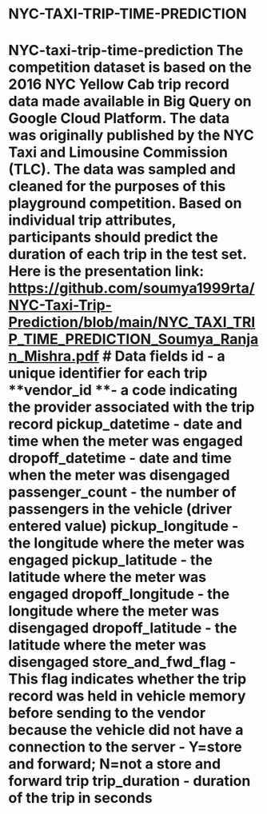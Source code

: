 # NYC-TAXI-TRIP-TIME-PREDICTION
# NYC-taxi-trip-time-prediction The competition dataset is based on the 2016 NYC Yellow Cab trip record data made available in Big Query on Google Cloud Platform. The data was originally published by the NYC Taxi and Limousine Commission (TLC). The data was sampled and cleaned for the purposes of this playground competition. Based on individual trip attributes, participants should predict the duration of each trip in the test set.  Here is the presentation link: https://github.com/soumya1999rta/NYC-Taxi-Trip-Prediction/blob/main/NYC_TAXI_TRIP_TIME_PREDICTION_Soumya_Ranjan_Mishra.pdf  # Data fields id - a unique identifier for each trip  **vendor_id **- a code indicating the provider associated with the trip record  **pickup_datetime** - date and time when the meter was engaged  **dropoff_datetime** - date and time when the meter was disengaged  **passenger_count** - the number of passengers in the vehicle (driver entered value)  **pickup_longitude** - the longitude where the meter was engaged  **pickup_latitude** - the latitude where the meter was engaged  **dropoff_longitude** - the longitude where the meter was disengaged  **dropoff_latitude** - the latitude where the meter was disengaged  **store_and_fwd_flag** - This flag indicates whether the trip record was held in vehicle memory before sending to the vendor because the vehicle did not have a connection to the   **server** - Y=store and forward; N=not a store and forward trip  **trip_duration** - duration of the trip in seconds
